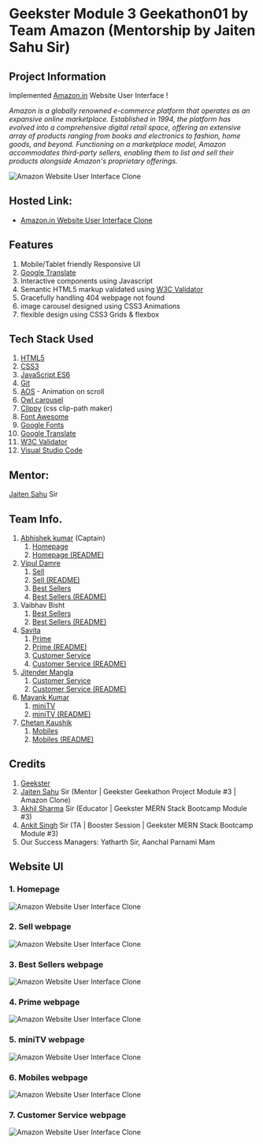 # Geekster Module 3 Geekathon01 by Team Amazon (Mentorship by Jaiten Sahu Sir)
## Project Information
Implemented [Amazon.in](https://www.amazon.in/) Website User Interface ! 

*Amazon is a globally renowned e-commerce platform that operates as an expansive online marketplace. Established in 1994, the platform has evolved into a comprehensive digital retail space, offering an extensive array of products ranging from books and electronics to fashion, home goods, and beyond. Functioning on a marketplace model, Amazon accommodates third-party sellers, enabling them to list and sell their products alongside Amazon's proprietary offerings.*

![Amazon Website User Interface Clone](./Assests/LinkedInPost/thumbnail.png)

## Hosted Link:
 + [Amazon.in Website User Interface Clone](https://alex21c.github.io/AmazonClone/homepage/)

## Features
 1. Mobile/Tablet friendly Responsive UI
 2. [Google Translate](https://translate.google.co.in/)
 3. Interactive components using Javascript
 4. Semantic HTML5 markup validated using [W3C Validator](https://validator.w3.org/)
 5. Gracefully handling 404 webpage not found
 6. image carousel designed using CSS3 Animations
 7. flexible design using CSS3 Grids & flexbox

## Tech Stack Used
1. [HTML5](https://en.wikipedia.org/wiki/HTML5)
2. [CSS3](https://en.wikipedia.org/wiki/CSS)
3. [JavaScript ES6](https://en.wikipedia.org/wiki/JavaScript)
4. [Git](https://en.wikipedia.org/wiki/Git)
5. [AOS](https://michalsnik.github.io/aos/) - Animation on scroll
6. [Owl carousel](https://owlcarousel2.github.io/OwlCarousel2/)
7. [Clippy](https://bennettfeely.com/clippy/) (css clip-path maker)
8. [Font Awesome](https://fontawesome.com/icons)
9. [Google Fonts](https://fonts.google.com/)
10. [Google Translate](https://translate.google.co.in/)
11. [W3C Validator](https://validator.w3.org/)
12. [Visual Studio Code](https://code.visualstudio.com/)

## Mentor:
[Jaiten Sahu](https://www.linkedin.com/in/jaiten-sahu/) Sir 

## Team Info.
 1. [Abhishek kumar](https://www.linkedin.com/in/alex21c/) (Captain)
    1. [Homepage](https://alex21c.github.io/AmazonClone/homepage/)
    2. [Homepage (README)](https://alex21c.github.io/AmazonClone/homepage/README/)
 2. [Vipul Damre](https://www.linkedin.com/in/vipul-damre-2237241a7/)
    1. [Sell](https://alex21c.github.io/AmazonClone/sell/)
    2. [Sell (README)](https://alex21c.github.io/AmazonClone/sell/README/)
    3. [Best Sellers](https://alex21c.github.io/AmazonClone/bestSellers/)
    4. [Best Sellers (README)](https://alex21c.github.io/AmazonClone/bestSellers/README)
 3. Vaibhav Bisht
    1. [Best Sellers](https://alex21c.github.io/AmazonClone/bestSellers/)
    2. [Best Sellers (README)](https://alex21c.github.io/AmazonClone/bestSellers/README)
 4. [Savita](https://www.linkedin.com/in/savita-patidar-6aba721a0/)
    1. [Prime](https://alex21c.github.io/AmazonClone/prime/)
    2. [Prime (README)](https://alex21c.github.io/AmazonClone/prime/README/)
    3. [Customer Service](https://alex21c.github.io/AmazonClone/customerService/)
    4. [Customer Service (README)](https://alex21c.github.io/AmazonClone/customerService/README/)
 5. [Jitender Mangla](https://www.linkedin.com/in/jitender-mangla-58b6b216b/)
    1. [Customer Service](https://alex21c.github.io/AmazonClone/customerService/)
    2. [Customer Service (README)](https://alex21c.github.io/AmazonClone/customerService/README/) 
 6. [Mayank Kumar](https://www.linkedin.com/in/mayank-kumar-baa329217/)
    1. [miniTV](https://alex21c.github.io/AmazonClone/miniTV/)
    2. [miniTV (README)](https://alex21c.github.io/AmazonClone/miniTV/README/)
 7. [Chetan Kaushik](https://www.linkedin.com/in/chetan-kaushik-198317161/)
    1. [Mobiles](https://alex21c.github.io/AmazonClone/mobiles/)
    2. [Mobiles (README)](https://alex21c.github.io/AmazonClone/mobiles/README/)

## Credits
1. [Geekster](https://www.geekster.in/)
2. [Jaiten Sahu](https://www.linkedin.com/in/jaiten-sahu/) Sir (Mentor \| Geekster Geekathon Project Module #3 \| Amazon Clone)
3. [Akhil Sharma](https://www.linkedin.com/in/akhil-sh06/) Sir (Educator \| Geekster MERN Stack Bootcamp Module #3)
4. [Ankit Singh](https://www.linkedin.com/in/asingh88029/) Sir (TA \| Booster Session \| Geekster MERN Stack Bootcamp Module #3)
5. Our Success Managers: Yatharth Sir, Aanchal Parnami Mam

## Website UI
### 1. Homepage
![Amazon Website User Interface Clone](./Assests/LinkedInPost/thumbnail.png)

### 2. Sell webpage
![Amazon Website User Interface Clone](./README-Images/sell-webpage.png)

### 3. Best Sellers webpage
![Amazon Website User Interface Clone](./README-Images/bestSellers-webpage.png)

### 4. Prime webpage
![Amazon Website User Interface Clone](./README-Images/prime-webpage.png)

### 5. miniTV webpage
![Amazon Website User Interface Clone](./README-Images/miniTV-webpage.png)

### 6. Mobiles webpage
![Amazon Website User Interface Clone](./README-Images/mobiles-webpage.png)

### 7. Customer Service webpage
![Amazon Website User Interface Clone](./README-Images/customer-service-webpage.png)

